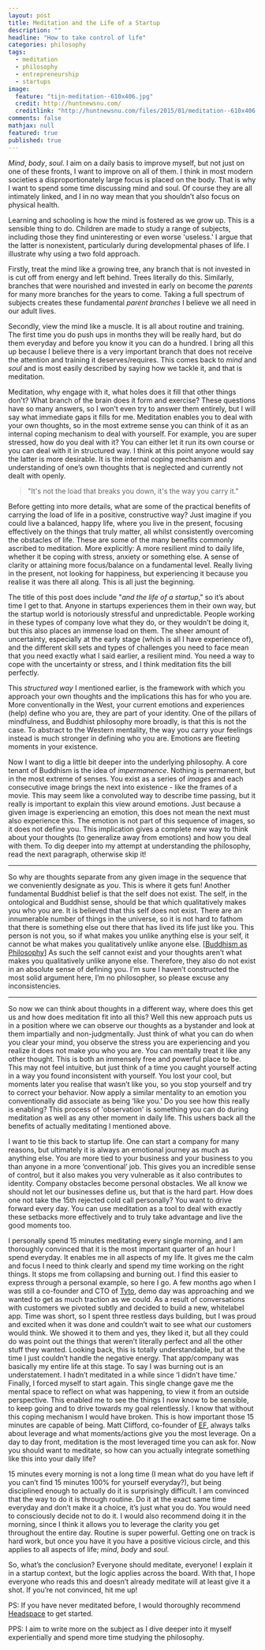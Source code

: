 ```yaml
---
layout: post
title: Meditation and the Life of a Startup
description: ""
headline: "How to take control of life"
categories: philosophy
tags:
  - meditation
  - philosophy
  - entrepreneurship
  - startups
image:
  feature: "tijn-meditation--610x406.jpg"
  credit: http://huntnewsnu.com/
  creditlink: "http://huntnewsnu.com/files/2015/01/meditation--610x406.jpg"
comments: false
mathjax: null
featured: true
published: true
---
```


_Mind_, _body_, _soul_. I aim on a daily basis to improve myself, but not just on one of these fronts, I want to improve on all of them. I think in most modern societies a disproportionately large focus is placed on the body. That is why I want to spend some time discussing mind and soul. Of course they are all intimately linked, and I in no way mean that you shouldn’t also focus on physical health.

Learning and schooling is how the mind is fostered as we grow up. This is a sensible thing to do. Children are made to study a range of subjects, including those they find uninteresting or even worse 'useless.' I argue that the latter is nonexistent, particularly during developmental phases of life. I illustrate why using a two fold approach.

Firstly, treat the mind like a growing tree, any branch that is not invested in is cut off from energy and left behind. Trees literally do this. Similarly, branches that were nourished and invested in early on become the _parents_ for many more branches for the years to come. Taking a full spectrum of subjects creates these fundamental _parent branches_ I believe we all need in our adult lives.

Secondly, view the mind like a muscle. It is all about routine and training. The first time you do push ups in months they will be really hard, but do them everyday and before you know it you can do a hundred. I bring all this up because I believe there is a very important branch that does not receive the attention and training it deserves/requires. This comes back to _mind_ and _soul_ and is most easily described by saying how we tackle it, and that is meditation.

Meditation, why engage with it, what holes does it fill that other things don't? What branch of the brain does it form and exercise? These questions have so many answers, so I won't even try to answer them entirely, but I will say what immediate gaps it fills for me. Meditation enables you to deal with your own thoughts, so in the most extreme sense you can think of it as an internal coping mechanism to deal with yourself. For example, you are super stressed, how do you deal with it? You can either let it run its own course or you can deal with it in structured way. I think at this point anyone would say the latter is more desirable. It is the internal coping mechanism and understanding of one’s own thoughts that is neglected and currently not dealt with openly.

> "It's not the load that breaks you down, it's the way you carry it."

Before getting into more details, what are some of the practical benefits of carrying the load of life in a positive, constructive way? Just imagine if you could live a balanced, happy life, where you live in the present, focusing effectively on the things that truly matter, all whilst consistently overcoming the obstacles of life. These are some of the many benefits commonly ascribed to meditation. More explicitly: A more resilient mind to daily life, whether it be coping with stress, anxiety or something else.  A sense of clarity or attaining more focus/balance on a fundamental level. Really living in the present, not looking for happiness, but experiencing it because you realise it was there all along. This is all just the beginning.

The title of this post does include "_and the life of a startup_," so it’s about time I get to that. Anyone in startups experiences them in their own way, but the startup world is notoriously stressful and unpredictable. People working in these types of company love what they do, or they wouldn’t be doing it, but this also places an immense load on them. The sheer amount of uncertainty, especially at the early stage (which is all I have experience of), and the different skill sets and types of challenges you need to face mean that you need exactly what I said earlier, a resilient mind. You need a way to cope with the uncertainty or stress, and I think meditation fits the bill perfectly.

This _structured way_ I mentioned earlier, is the framework with which you approach your own thoughts and the implications this has for who you are. More conventionally in the West, your current emotions and experiences (help) define who you are, they are part of your identity. One of the pillars of mindfulness, and Buddhist philosophy more broadly, is that this is not the case. To abstract to the Western mentality, the way you carry your feelings instead is much stronger in defining who you are. Emotions are fleeting moments in your existence.

Now I want to dig a little bit deeper into the underlying philosophy. A core tenant of Buddhism is the idea of *impermanence*. Nothing is permanent, but in the most extreme of senses. You exist as a series of _images_ and each consecutive image brings the next into existence - like the frames of a movie. This may seem like a convoluted way to describe time passing, but it really is important to explain this view around emotions. Just because a given image is experiencing an emotion, this does not mean the next must also experience this. The emotion is not part of this sequence of images, so it does not define you. This implication gives a complete new way to think about your thoughts (to generalize away from emotions) and how you deal with them. To dig deeper into my attempt at understanding the philosophy, read the next paragraph, otherwise skip it!

--------------------------------
So why are thoughts separate from any given image in the sequence that we conveniently designate as _you_. This is where it gets fun! Another fundamental Buddhist belief is that the self does not exist. The self, in the ontological and Buddhist sense, should be that which qualitatively makes you who you are. It is believed that this self does not exist. There are an innumerable number of things in the universe, so it is not hard to fathom that there is something else out there that has lived its life just like you. This person is not you, so if what makes you unlike anything else is your self, it cannot be what makes you qualitatively unlike anyone else. [[Buddhism as Philosophy](https://books.google.co.uk/books/about/Buddhism_as_Philosophy.html?id=bK6O4Z7RyH8C&source=kp_cover&hl=en)] As such the self cannot exist and your thoughts aren’t what makes you qualitatively unlike anyone else. Therefore, they also do not exist in an absolute sense of defining you. I'm sure I haven’t constructed the most solid argument here, I’m no philosopher, so please excuse any inconsistencies.

--------------------------------

So now we can think about thoughts in a different way, where does this get us and how does meditation fit into all this? Well this new approach puts us in a position where we can observe our thoughts as a bystander and look at them impartially and non-judgmentally. Just think of what you can do when you clear your mind, you observe the stress you are experiencing and you realize it does not make you who you are. You can mentally treat it like any other thought. This is both an immensely free and powerful place to be. This may not feel intuitive, but just think of a time you caught yourself acting in a way you found inconsistent with yourself. You lost your cool, but moments later you realise that wasn’t like you, so you stop yourself and try to correct your behavior. Now apply a similar mentality to an emotion you conventionally did associate as being ‘like you.’ Do you see how this really is enabling? This process of 'observation' is something you can do during meditation as well as any other moment in daily life. This ushers back all the benefits of actually meditating I mentioned above.

I want to tie this back to startup life. One can start a company for many reasons, but ultimately it is always an emotional journey as much as anything else. You are more tied to your business and your business to you than anyone in a more ‘conventional’ job. This gives you an incredible sense of control, but it also makes you very vulnerable as it also contributes to identity. Company obstacles become personal obstacles. We all know we should not let our businesses define us, but that is the hard part. How does one not take the 15th rejected cold call personally? You want to drive forward every day. You can use meditation as a tool to deal with exactly these setbacks more effectively and to truly take advantage and live the good moments too.

I personally spend 15 minutes meditating every single morning, and I am thoroughly convinced that it is the most important quarter of an hour I spend everyday. It enables me in all aspects of my life. It gives me the calm and focus I need to think clearly and spend my time working on the right things. It stops me from collapsing and burning out. I find this easier to express through a personal example, so here I go.  A few months ago when I was still a co-founder and CTO of [Tyto](https://trytyto.com/), demo day was approaching and we wanted to get as much traction as we could. As a result of conversations with customers we pivoted subtly and decided to build a new, whitelabel app. Time was  short, so I spent three restless days building, but I was proud and excited when it was done and couldn’t wait to see what our customers would think. We showed it to them and yes, they liked it, but all they could do was point out the things that weren’t literally perfect and all the other stuff they wanted. Looking back, this is totally understandable, but at the time I just couldn’t handle the negative energy. That app/company was basically my entire life at this stage. To say I was burning out is an understatement. I hadn’t meditated in a while since ‘I didn’t have time.’ Finally, I forced myself to start again. This single change gave me the mental space to reflect on what was happening, to view it from an outside perspective. This enabled me to see the things I now know to be sensible, to keep going and to drive towards my goal relentlessly. I know that without this coping mechanism I would have broken. This is how important those 15 minutes are capable of being. Matt Clifford, co-founder of [EF](http://www.joinef.com/), always talks about leverage and what moments/actions give you the most leverage. On a day to day front, meditation is the most leveraged time you can ask for. Now you should want to meditate, so how can you actually integrate something like this into your daily life?

15 minutes every morning is not a long time (I mean what do you have left if you can’t find 15 minutes 100% for yourself everyday?), but being disciplined enough to actually do it is surprisingly difficult. I am convinced that the way to do it is through routine. Do it at the exact same time everyday and don’t make it a choice, it’s just what you do. You would need to consciously decide not to do it. I would also recommend doing it in the morning, since I think it allows you to leverage the clarity you get throughout the entire day. Routine is super powerful. Getting one on track is hard work, but once you have it you have a positive vicious circle, and this applies to all aspects of life; _mind_, _body_ and _soul_.

So, what’s the conclusion? Everyone should meditate, everyone! I explain it in a startup context, but the logic applies across the board. With that, I hope everyone who reads this and doesn’t already meditate will at least give it a shot. If you’re not convinced, hit me up!


PS: If you have never meditated before, I would thoroughly recommend [Headspace](https://www.headspace.com/) to get started.

PPS: I aim to write more on the subject as I dive deeper into it myself experientially and spend more time studying the philosophy.
